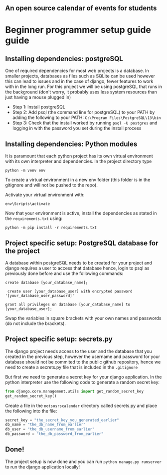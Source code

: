 ## An open source calendar of events for students

# Beginner programmer setup guide guide

## Installing dependencies: postgreSQL

One of required dependencies for most web projects is a database. In smaller projects, databases as files such as SQLite can be used however this can lead to issues and in the case of django, fewer features to work with in the long run. For this project we will be using postgreSQL that runs in the background (don't worry, it probably uses less system resources than just having a mouse plugged in)

* Step 1: Install postgreSQL  
* Step 2: Add psql (the command line for postgreSQL) to your PATH by adding the following to your PATH: `C:\Program Files\PostgreSQL\13\bin`
* Step 3: Check that the install worked by running `psql -U postgres` and logging in with the password you set during the install process 

## Installing dependencies: Python modules 

It is paramount that each python project has its own virtual environment with its own interpreter and dependencies. In the project directory type 

`python -m venv env`

To create a virtual environment in a new env folder (this folder is in the gitignore and will not be pushed to the repo). 

Activate your virtual environment with: 

`env\Scripts\activate`

Now that your environment is active, install the dependencies as stated in the `requirements.txt` using: 

`python -m pip install -r requirements.txt`

## Project specific setup: PostgreSQL database for the project

A database within postgreSQL needs to be created for your project and django requires a user to access that database hence, login to psql as previously done before and use the following commands: 

`create database [your_database_name];`

` create user [your_database_user] with encrypted password '[your_database_user_password]'`

`grant all privileges on database [your_database_name] to [your_database_user];`

Swap the variables in square brackets with your own names and passwords (do not include the brackets).

## Project specific setup: secrets.py 

The django project needs access to the user and the database that you created in the previous step, however the username and password for your database should not be commited to the public github repository, hence we need to create a secrets.py file that is included in the `.gitignore`

But first we need to generate a secret key for your django application. In the python interpreter use the following code to generate a random secret key: 

```python
from django.core.management.utils import get_random_secret_key  
get_random_secret_key()
```

Create a file in the `notsosrscalendar` directory called secrets.py and place the following into the file: 

```python
secret_key = "the_secret_key_you_generated_earlier"
db_name = "the_db_name_from_earlier"
db_user = "the_db_username_from_earlier"
db_password = "the_db_password_from_earlier"
```

## Done!

The project setup is now done and you can run `python manage.py runserver` to run the django application locally!







